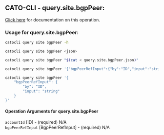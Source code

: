 
## CATO-CLI - query.site.bgpPeer:
[Click here](https://api.catonetworks.com/documentation/#query-query.site.bgpPeer) for documentation on this operation.

### Usage for query.site.bgpPeer:

```bash
catocli query site bgpPeer -h

catocli query site bgpPeer <json>

catocli query site bgpPeer "$(cat < query.site.bgpPeer.json)"

catocli query site bgpPeer '{"bgpPeerRefInput":{"by":"ID","input":"string"}}'

catocli query site bgpPeer '{
    "bgpPeerRefInput": {
        "by": "ID",
        "input": "string"
    }
}'
```

#### Operation Arguments for query.site.bgpPeer ####

`accountId` [ID] - (required) N/A    
`bgpPeerRefInput` [BgpPeerRefInput] - (required) N/A    
